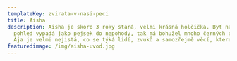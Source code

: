 ```yaml
---
templateKey: zvirata-v-nasi-peci
title: Aisha
description: Aisha je skoro 3 roky stará, velmi krásná holčička. Byť na první
  pohled vypadá jako pejsek do nepohody, tak má bohužel mnoho černých puntíků.
  Ája je velmi nejistá, co se týká lidí, zvuků a samozřejmě věcí, které nezná.
featuredimage: /img/aisha-uvod.jpg
---
```

